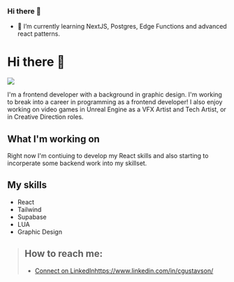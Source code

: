 ### Hi there 👋

<!--
**cgstvsn/cgstvsn** is a ✨ _special_ ✨ repository because its `README.md` (this file) appears on your GitHub profile.

Here are some ideas to get you started:

- 🔭 I’m currently working on ...
- 👯 I’m looking to collaborate on ...
- 🤔 I’m looking for help with ...
- 💬 Ask me about ...
- 📫 How to reach me: ...
- 😄 Pronouns: ...
- ⚡ Fun fact: ...
-->

- 🌱 I’m currently learning NextJS, Postgres, Edge Functions and advanced react patterns.


# Hi there 👋
![](https://komarev.com/ghpvc/?username=cgstvsn)

I'm a frontend developer with a background in graphic design. I'm working to break into a career in programming as a frontend developer! I also enjoy working on video games in Unreal Engine as a VFX Artist and Tech Artist, or in Creative Direction roles.

## What I'm working on
Right now I'm contiuing to develop my React skills and also starting to incorperate some backend work into my skillset.

## My skills
- React
- Tailwind
- Supabase
- LUA
- Graphic Design

> ## How to reach me:
> - [Connect on LinkedIn](https://www.linkedin.com/in/cgustavson/)https://www.linkedin.com/in/cgustavson/

